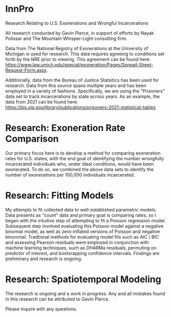 # InnPro
Research Relating to U.S. Exonerations and Wrongful Incarcerations

All research conducted by Gavin Pierce, in support of efforts by Nayak Polissar and The Mountain-Whisper-Light consulting firm. 

Data from The National Registry of Exonerations at the University of Michigan is used for research. This data requires agreeing to conditions set forth by the NRE prior to viewing.
This agreement can be found here: 
https://www.law.umich.edu/special/exoneration/Pages/Spread-Sheet-Request-Form.aspx.

Additionally, data from the Bureau of Justice Statsitics has been used for research. Data from this source spans multiple years and has been employed in a variety of fashions.
Specifically, we are using the "Prisoners" data set to track incarcerations by state across years. As an example, the data from 2021 can be found here:
https://bjs.ojp.gov/library/publications/prisoners-2021-statistical-tables

# Research: Exoneration Rate Comparison

Our primary focus here is to develop a method for comparing exoneration rates for U.S. states, with the end goal of identifying the number wrongfully incarcerated individuals who, under ideal conditions, would have been exonerated. To do so, we combined the above data sets to identify the number of exonerations per 100,000 individuals incarcerated. 

# Research: Fitting Models

My attempts to fit collected data to well-established parametric models. Data presents as "count" data and primary goal is comparing rates, so I began with the intuitive step of attempting to fit a Poisson regression model. Subsequent step involved evaluating this Poisson model against a negative binomial model, as well as zero-inflated versions of Poisson and negative binonmial. Tradtional methods for evaluating model fits such as AIC / BIC and assessing Pearson residuals were employed in conjunction with machine learning techniques, such as DHARMa residuals, permuting on predictor of interest, and bootsrapping confidence intervals. Findings are preliminary and research is ongoing.

# Research: Spatiotemporal Modeling


The research is ongoing and a work in progress. Any and all mistakes found in this research can be attributed to Gavin Pierce. 

Please inquire with any questions.


